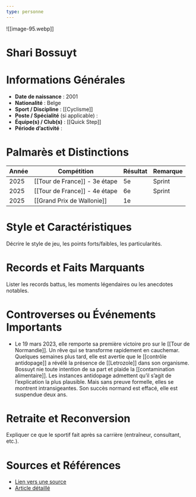 ```yaml
---
type: personne
---
```

![[image-95.webp]]
# Shari Bossuyt

# Informations Générales
- **Date de naissance** :  2001
- **Nationalité** :  Belge
- **Sport / Discipline** :  [[Cyclisme]]
- **Poste / Spécialité** (si applicable) :  
- **Équipe(s) / Club(s)** :  [[Quick Step]]
- **Période d’activité** :  

# Palmarès et Distinctions
| Année | Compétition                   | Résultat | Remarque |
| ----- | ----------------------------- | -------- | -------- |
| 2025  | [[Tour de France]] - 3e étape | 5e       | Sprint   |
| 2025  | [[Tour de France]] - 4e étape | 6e       | Sprint   |
| 2025  | [[Grand Prix de Wallonie]]    | 1e       |          |

# Style et Caractéristiques
Décrire le style de jeu, les points forts/faibles, les particularités.

# Records et Faits Marquants
Lister les records battus, les moments légendaires ou les anecdotes notables.

# Controverses ou Événements Importants
- Le 19 mars 2023, elle remporte sa première victoire pro sur le [[Tour de Normandie]]. Un rêve qui se transforme rapidement en cauchemar. Quelques semaines plus tard, elle est avertie que le [[contrôle antidopage]] a révélé la présence de [[Letrozole]] dans son organisme. Bossuyt nie toute intention de sa part et plaide la [[contamination alimentaire]]. Les instances antidopage admettent qu’il s’agit de l’explication la plus plausible. Mais sans preuve formelle, elles se montrent intransigeantes. Son succès normand est effacé, elle est suspendue deux ans. 
# Retraite et Reconversion
Expliquer ce que le sportif fait après sa carrière (entraîneur, consultant, etc.).

# Sources et Références
- [Lien vers une source](#)
- [Article détaillé](#)
